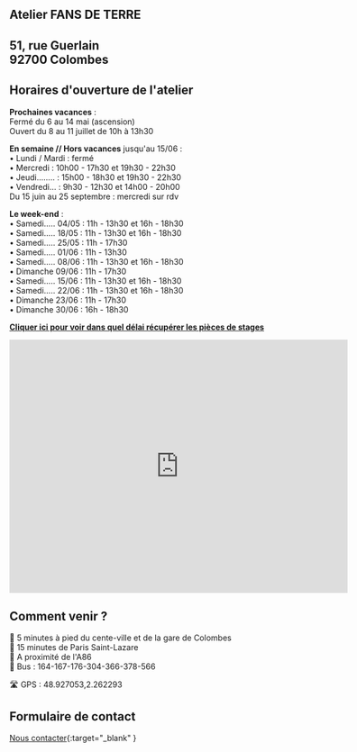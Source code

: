 ## Atelier FANS DE TERRE  
51, rue Guerlain  
92700 Colombes  
---  
## Horaires d'ouverture de l'atelier    
**Prochaines vacances** :     
Fermé du 6 au  14 mai (ascension)    
Ouvert du 8 au 11 juillet de 10h à 13h30   

**En semaine // Hors vacances** jusqu'au 15/06 :    
•	Lundi / Mardi : fermé  
•	Mercredi : 10h00 - 17h30 et 19h30 - 22h30  
•	Jeudi........ : 15h00 - 18h30 et 19h30 - 22h30  
•	Vendredi... : 9h30 - 12h30 et 14h00 - 20h00  
Du 15 juin au 25 septembre : mercredi sur rdv   

**Le week-end** :   
•	Samedi..... 04/05 : 11h - 13h30 et 16h - 18h30    
•	Samedi..... 18/05 : 11h - 13h30 et 16h - 18h30    
•	Samedi..... 25/05 : 11h - 17h30     
•	Samedi..... 01/06 : 11h - 13h30     
•	Samedi..... 08/06 : 11h - 13h30 et 16h - 18h30    
•	Dimanche 09/06 : 11h - 17h30   
•	Samedi..... 15/06 : 11h - 13h30 et 16h - 18h30    
•	Samedi..... 22/06 : 11h - 13h30 et 16h - 18h30    
•	Dimanche 23/06 : 11h - 17h30   
•	Dimanche 30/06 : 16h - 18h30   




   

  
**[Cliquer ici pour voir dans quel délai récupérer les pièces de stages](recuperation_pieces)**  
  
  

<iframe src="https://www.google.com/maps/embed?pb=!1m18!1m12!1m3!1d2621.3848954030345!2d2.260071015676809!3d48.92711037929425!2m3!1f0!2f0!3f0!3m2!1i1024!2i768!4f13.1!3m3!1m2!1s0x47e665e842c643b1%3A0x925e853e4532c!2sAtelier%20Fans%20de%20Terre!5e0!3m2!1sfr!2sfr!4v1614334056042!5m2!1sfr!2sfr" width="600" height="450" style="border:0;" allowfullscreen="" loading="lazy"></iframe>
 
## Comment venir ?

:footprints: 5 minutes à pied du cente-ville et de la gare de Colombes  
:train2: 15 minutes de Paris Saint-Lazare  
:car: A proximité de l'A86  
:bus: Bus : 164-167-176-304-366-378-566

 :motorway: GPS : 48.927053,2.262293

## Formulaire de contact
[Nous contacter](https://docs.google.com/forms/d/e/1FAIpQLScDnAGxa7UlusJ0sVcahW_FnYDXCc4BQsAE5W8vGXzb9_z4pg/viewform?entry.1318731939&entry.625861564&entry.1682638982&entry.1661862399&entry.635975601){:target="_blank" }
